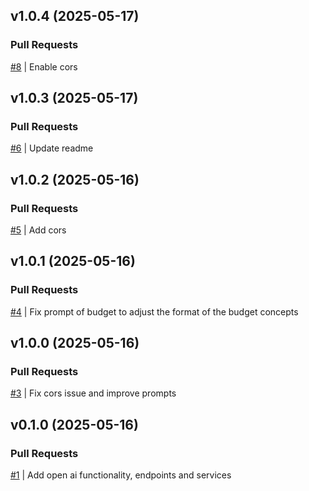 ## v1.0.4 (2025-05-17)

### Pull Requests
[#8](https://github.com/RafaelMoro/api-launch-business/pull/8) | Enable cors


## v1.0.3 (2025-05-17)

### Pull Requests
[#6](https://github.com/RafaelMoro/api-launch-business/pull/6) | Update readme


## v1.0.2 (2025-05-16)

### Pull Requests
[#5](https://github.com/RafaelMoro/api-launch-business/pull/5) | Add cors


## v1.0.1 (2025-05-16)

### Pull Requests
[#4](https://github.com/RafaelMoro/api-launch-business/pull/4) | Fix prompt of budget to adjust the format of the budget concepts


## v1.0.0 (2025-05-16)

### Pull Requests
[#3](https://github.com/RafaelMoro/api-launch-business/pull/3) | Fix cors issue and improve prompts


## v0.1.0 (2025-05-16)

### Pull Requests
[#1](https://github.com/RafaelMoro/api-launch-business/pull/1) | Add open ai functionality, endpoints and services
